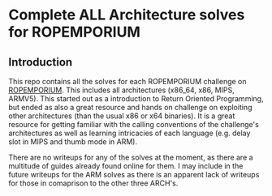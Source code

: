 # Complete ALL Architecture solves for ROPEMPORIUM

## Introduction
This repo contains all the solves for each ROPEMPORIUM challenge on [ROPEMPORIUM](https://ropemporium.com/). This includes all architectures (x86_64, x86, MIPS, ARMV5). This started out as a introduction to Return Oriented Programming, but ended as also a great resource and hands on challenge on exploiting other architectures (than the usual x86 or x64 binaries). It is a great resource for getting familiar with the calling conventions of the challenge's architectures as well as learning intricacies of each language (e.g. delay slot in MIPS and thumb mode in ARM).

There are no writeups for any of the solves at the moment, as there are a multitude of guides already found online for them. I may include in the future writeups for the ARM solves as there is an apparent lack of writeups for those in comaprison to the other three ARCH's. 


